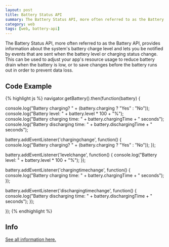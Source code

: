 ```yaml
---
layout: post
title: Battery Status API
summary: The Battery Status API, more often referred to as the Battery API, provides information about the system's battery charge level and lets you be notified by events that are sent when the battery level or charging status change. This can be used to adjust your app's resource usage to reduce battery drain when the battery is low, or to save changes before the battery runs out in order to prevent data loss.
category: web
tags: [web, battery-api]
---
```


The Battery Status API, more often referred to as the Battery API, provides information about the system's battery charge level and lets you be notified by events that are sent when the battery level or charging status change. This can be used to adjust your app's resource usage to reduce battery drain when the battery is low, or to save changes before the battery runs out in order to prevent data loss.

<!--more-->

## Code Example

{% highlight js %}
navigator.getBattery().then(function(battery) {

  console.log("Battery charging? " + (battery.charging ? "Yes" : "No"));
  console.log("Battery level: " + battery.level * 100 + "%");
  console.log("Battery charging time: " + battery.chargingTime + " seconds");
  console.log("Battery discharging time: " + battery.dischargingTime + " seconds");

  battery.addEventListener('chargingchange', function() {
    console.log("Battery charging? " + (battery.charging ? "Yes" : "No"));
  });

  battery.addEventListener('levelchange', function() {
    console.log("Battery level: " + battery.level * 100 + "%");
  });

  battery.addEventListener('chargingtimechange', function() {
    console.log("Battery charging time: " + battery.chargingTime + " seconds");
  });

  battery.addEventListener('dischargingtimechange', function() {
    console.log("Battery discharging time: " + battery.dischargingTime + " seconds");
  });

});
{% endhighlight %}

<script>
    if (navigator.getBattery) {
        document.write('<h2>Live Example <i id="battery-status" class="fa fa-battery-full" aria-hidden="true"></i></h2>');
    } else {
        document.write('<h2>Your browser does not support this yet</h2><a href="http://caniuse.com/#feat=battery-status" target="_blank">(Can I use Battery Status API)</a>');
    }
</script>

<span id="live-example"></span>

<script>
    if (navigator.getBattery) {
        navigator.getBattery().then(function(battery) {
            var container = document.getElementById('live-example');

            var p1 = document.createElement('p');
            var b1 = document.createTextNode("Battery charging? " + (battery.charging ? "Yes" : "No"));
            p1.appendChild(b1);

            var p2 = document.createElement('p');
            var b2 = document.createTextNode("Battery level: " + battery.level * 100 + "%");
            p2.appendChild(b2);

            var p3 = document.createElement('p');
            var b3 = document.createTextNode("Battery charging time: " + battery.chargingTime + " seconds");
            p3.appendChild(b3);

            var p4 = document.createElement('p');
            var b4 = document.createTextNode("Battery discharging time: " + battery.dischargingTime + " seconds");
            p4.appendChild(b4);

            container.appendChild(p1);
            container.appendChild(p2);
            container.appendChild(p3);
            container.appendChild(p4);

            var batteryLevel = battery.level * 100;
            var batteryLevelElement = document.getElementById('battery-status');
            batteryLevelElement.setAttribute('title', batteryLevel + '%');
            switch (true) {
                case (batteryLevel >=0 && batteryLevel < 25):
                    batteryLevelElement.className = "fa fa-battery-empty";
                    break;
                case (batteryLevel >= 25 && batteryLevel < 50):
                    batteryLevelElement.className = "fa fa-battery-quarter";
                    break;
                case (batteryLevel >= 50 && batteryLevel < 75):
                    batteryLevelElement.className = "fa fa-battery-half";
                    break;
                case (batteryLevel >= 75 && batteryLevel < 100):
                    batteryLevelElement.className = "fa fa-battery-three-quarters";
                    break;
                default:
                    batteryLevelElement.className = "fa fa-battery-full";
                    break;
            }
        });

    }
</script>


## Info
<a href="https://developer.mozilla.org/en-US/docs/Web/API/Battery_Status_API" target="_blank" title="Battery Status API - Web API Interfaces | MDN">See all information here.</a>
